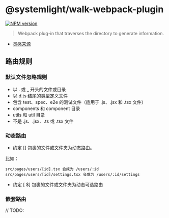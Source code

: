 # @systemlight/walk-webpack-plugin

[![NPM version](https://img.shields.io/npm/v/@systemlight/walk-webpack-plugin.svg)](https://www.npmjs.com/package/@systemlight/walk-webpack-plugin)

> Webpack plug-in that traverses the directory to generate information.

- [灵感来源](https://v3.umijs.org/zh-CN/docs/convention-routing)

## 路由规则

### 默认文件忽略规则

- 以 . 或 _ 开头的文件或目录
- 以 d.ts 结尾的类型定义文件
- 包含 test、spec、e2e 的测试文件（适用于 .js、.jsx 和 .tsx 文件）
- components 和 component 目录
- utils 和 util 目录
- 不是 .js、.jsx、.ts 或 .tsx 文件

### 动态路由

- 约定 [] 包裹的文件或文件夹为动态路由。

比如：

```
src/pages/users/[id].tsx 会成为 /users/:id
src/pages/users/[id]/settings.tsx 会成为 /users/:id/settings
```

- 约定 [ $] 包裹的文件或文件夹为动态可选路由

### 嵌套路由

// TODO: 
